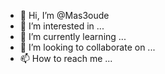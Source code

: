 - 👋 Hi, I’m @Mas3oude
- 👀 I’m interested in ...
- 🌱 I’m currently learning ...
- 💞️ I’m looking to collaborate on ...
- 📫 How to reach me ...

<!---
Mas3oude/Mas3oude is a ✨ special ✨ repository because its `README.md` (this file) appears on your GitHub profile.
You can click the Preview link to take a look at your changes.
--->
